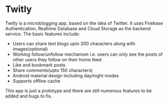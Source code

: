 # Twitly
Twitly is a microblogging app, based on the idea of Twitter. It uses Firebase Authentication, Realtime Database and Cloud Storage as the backend service.
The basic features include:
- Users can share text blogs upto 300 characters along with images(optional)
- Working follow/unfollow mechanism i.e. users can only see the posts of other users they follow on their home feed
- Like and bookmark posts
- Share comments(upto 150 characters)
- Android material design including day/night modes
- Supports offline cache

This app is just a prototype and there are still numerous features to be added and bugs to fix. 
